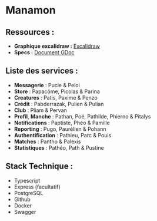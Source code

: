 # Manamon

## Ressources :
- **Graphique excalidraw :** [Excalidraw](https://excalidraw.com/#json=YoFG3PXGVi1ZVRkxsQ-Bz,DyR3-TRCFCEimP31jzg1Ng)
- **Specs :** [Document GDoc](https://docs.google.com/document/d/1SScKl99Hbga97bIhuhWm9G0HYfROkrJAN5CziEvS3no/edit?usp=sharing)

## Liste des services :
- **Messagerie** : Pucie & Peloi
- **Store** : Papacôme, Picolas & Parina
- **Creatures** : Patis, Paxime & Penzo
- **Crédit** : Pabderrazak, Pulien & Pulian
- **Club** : Pliam & Pervan
- **Profil**, **Manche** : Pathan, Poé, Pathilde, Phierno & Pitalys
- **Notifications** : Paptiste, Phéo & Pamille
- **Reporting** : Pugo, Paurélien & Pohann
- **Authentification** : Pathieu, Parc & Pouis
- **Matches** : Pantho & Palexis
- **Statistiques** : Pathéo, Path & Pustine

## Stack Technique :
- Typescript
- Express (facultatif)
- PostgreSQL
- Github
- Docker
- Swagger
